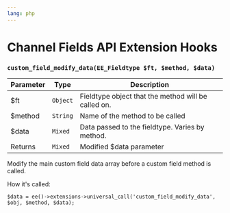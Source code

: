 ```yaml
---
lang: php
---
```


<!--
    This source file is part of the open source project
    ExpressionEngine User Guide (https://github.com/ExpressionEngine/ExpressionEngine-User-Guide)

    @link      https://expressionengine.com/
    @copyright Copyright (c) 2003-2020, Packet Tide, LLC (https://ellislab.com)
    @license   https://expressionengine.com/license Licensed under Apache License, Version 2.0
-->

# Channel Fields API Extension Hooks

### `custom_field_modify_data(EE_Fieldtype $ft, $method, $data)`

| Parameter | Type     | Description                                         |
| --------- | -------- | --------------------------------------------------- |
| \$ft      | `Object` | Fieldtype object that the method will be called on. |
| \$method  | `String` | Name of the method to be called                     |
| \$data    | `Mixed`  | Data passed to the fieldtype. Varies by method.     |
| Returns   | `Mixed`  | Modified \$data parameter                           |

Modify the main custom field data array before a custom field method is called.

How it's called:

    $data = ee()->extensions->universal_call('custom_field_modify_data', $obj, $method, $data);
